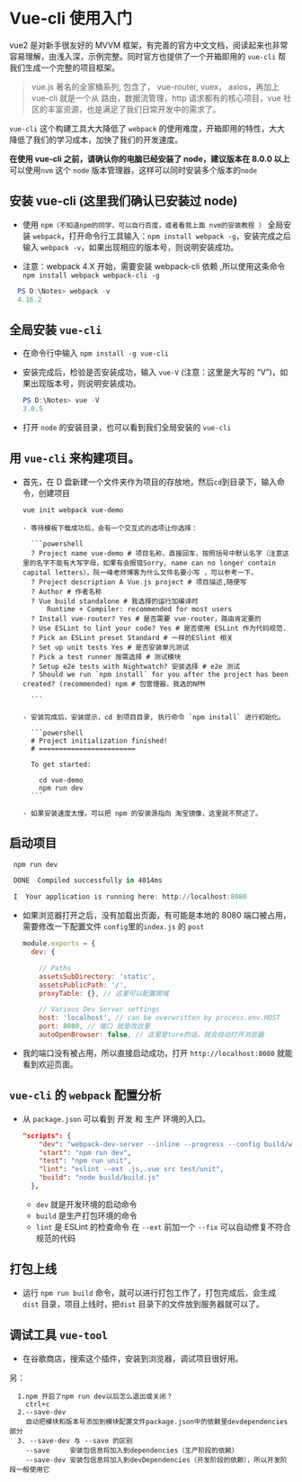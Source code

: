 # Vue-cli 使用入门

vue2 是对新手很友好的 MVVM 框架，有完善的官方中文文档，阅读起来也非常容易理解，由浅入深，示例完整。同时官方也提供了一个开箱即用的 `vue-cli` 帮我们生成一个完整的项目框架。

> vue.js 著名的全家桶系列, 包含了， vue-router, vuex， axios，再加上 vue-cli 就是一个从 路由，数据流管理，http 请求都有的核心项目，vue 社区的丰富资源，也是满足了我们日常开发中的需求了。

`vue-cli` 这个构建工具大大降低了 `webpack` 的使用难度，开箱即用的特性，大大降低了我们的学习成本，加快了我们的开发速度。

**在使用 vue-cli 之前，请确认你的电脑已经安装了 node，建议版本在 8.0.0 以上**
可以使用`nvm` 这个 `node` 版本管理器，这样可以同时安装多个版本的`node`

## 安装 vue-cli (这里我们确认已安装过 node)

- 使用 `npm（不知道npm的同学，可以自行百度，或者看我上面 nvm的安装教程 ）` 全局安装 `webpack`，打开命令行工具输入：`npm install webpack -g`，安装完成之后输入 `webpack -v`，如果出现相应的版本号，则说明安装成功。

- 注意：webpack 4.X 开始，需要安装 webpack-cli 依赖 ,所以使用这条命令 `npm install webpack webpack-cli -g`

```powershell
  PS D:\Notes> webpack -v
  4.16.2
```

## 全局安装 `vue-cli`

- 在命令行中输入 `npm install -g vue-cli`

- 安装完成后，检验是否安装成功，输入 `vue-V` (注意：这里是大写的 “V”)，如果出现版本号，则说明安装成功。

  ```powershell
  PS D:\Notes> vue -V
  3.0.5
  ```

- 打开 `node` 的安装目录，也可以看到我们全局安装的 `vue-cli`

## 用 `vue-cli` 来构建项目。

- 首先，在 D 盘新建一个文件夹作为项目的存放地，然后`cd`到目录下，输入命令，创建项目

  ```powershell
  vue init webpack vue-demo
  ```


      - 等待模板下载成功后，会有一个交互式的选项让你选择：

        ```powershell
        ? Project name vue-demo # 项目名称，直接回车，按照括号中默认名字（注意这里的名字不能有大写字母，如果有会报错Sorry, name can no longer contain capital letters），阮一峰老师博客为什么文件名要小写 ，可以参考一下。
        ? Project description A Vue.js project # 项目描述,随便写
        ? Author # 作者名称
        ? Vue build standalone # 我选择的运行加编译时
        	Runtime + Compiler: recommended for most users
        ? Install vue-router? Yes # 是否需要 vue-router，路由肯定要的
        ? Use ESLint to lint your code? Yes # 是否使用 ESLint 作为代码规范.
        ? Pick an ESLint preset Standard # 一样的ESlint 相关
        ? Set up unit tests Yes # 是否安装单元测试
        ? Pick a test runner 按需选择 # 测试模块
        ? Setup e2e tests with Nightwatch? 安装选择 # e2e 测试
        ? Should we run `npm install` for you after the project has been created? (recommended) npm # 包管理器，我选的NPM

        ```

      - 安装完成后，安装提示，cd 到项目目录, 执行命令 `npm install` 进行初始化。

        ```powershell
        # Project initialization finished!
        # ========================

        To get started:

          cd vue-demo
          npm run dev
        ```

      - 如果安装速度太慢。可以把 npm 的安装源指向 淘宝镜像，这里就不赘述了。

## 启动项目

```powershell
 npm run dev

 DONE  Compiled successfully in 4014ms

 I  Your application is running here: http://localhost:8080
```

- 如果浏览器打开之后，没有加载出页面，有可能是本地的 8080 端口被占用，需要修改一下配置文件 `config`里的`index.js` 的 `post`

  ```js
  module.exports = {
    dev: {

      // Paths
      assetsSubDirectory: 'static',
      assetsPublicPath: '/',
      proxyTable: {}, // 这里可以配置跨域

      // Various Dev Server settings
      host: 'localhost', // can be overwritten by process.env.HOST
      port: 8080, // 端口 就是改这里
      autoOpenBrowser: false, // 这里是ture的话，就会自动打开浏览器

  ```

- 我的端口没有被占用，所以直接启动成功，打开 `http://localhost:8080` 就能看到欢迎页面。

## `vue-cli` 的 `webpack` 配置分析

- 从 `package.json` 可以看到 开发 和 生产 环境的入口。

  ```json
  "scripts": {
      "dev": "webpack-dev-server --inline --progress --config build/webpack.dev.conf.js",
      "start": "npm run dev",
      "test": "npm run unit",
      "lint": "eslint --ext .js,.vue src test/unit",
      "build": "node build/build.js"
    },
  ```

  - `dev` 就是开发环境的启动命令
  - `build` 是生产打包环境的命令
  - `lint` 是 ESLint 的检查命令 在 `--ext` 前加一个 `--fix` 可以自动修复不符合规范的代码

## 打包上线

- 运行 `npm run build` 命令，就可以进行打包工作了，打包完成后，会生成 `dist` 目录，项目上线时，把`dist` 目录下的文件放到服务器就可以了。

## 调试工具 `vue-tool`

- 在谷歌商店，搜索这个插件，安装到浏览器，调试项目很好用。

另：

```
  1.npm 开启了npm run dev以后怎么退出或关闭？
    ctrl+c
  2.--save-dev
    自动把模块和版本号添加到模块配置文件package.json中的依赖里devdependencies部分
  3. --save-dev 与 --save 的区别
    --save     安装包信息将加入到dependencies（生产阶段的依赖）
    --save-dev 安装包信息将加入到devDependencies（开发阶段的依赖），所以开发阶段一般使用它
```
